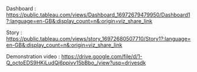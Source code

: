 Dashboard : https://public.tableau.com/views/Dashboard_16972679479950/Dashboard1?:language=en-GB&:display_count=n&:origin=viz_share_link

Story          : https://public.tableau.com/views/story_16972680507710/Story1?:language=en-GB&:display_count=n&:origin=viz_share_link

Demonstration video :  https://drive.google.com/file/d/1-Q_octoEDS9HKiLudQj6ppivv15bBbo_/view?usp=drivesdk

